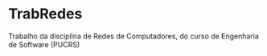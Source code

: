 # TrabRedes
Trabalho da disciplina de Redes de Computadores, do curso de Engenharia de Software (PUCRS)
